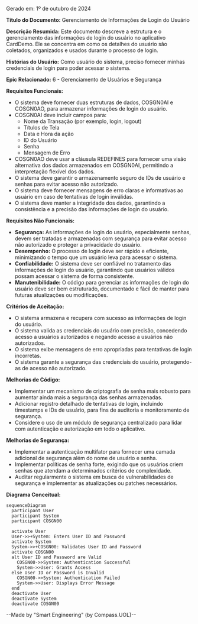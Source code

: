 Gerado em: 1º de outubro de 2024

**Título do Documento:** Gerenciamento de Informações de Login do Usuário

**Descrição Resumida:** Este documento descreve a estrutura e o gerenciamento das informações de login do usuário no aplicativo CardDemo. Ele se concentra em como os detalhes do usuário são coletados, organizados e usados durante o processo de login.

**Histórias do Usuário:**
Como usuário do sistema, preciso fornecer minhas credenciais de login para poder acessar o sistema.

**Epic Relacionado:** 6 - Gerenciamento de Usuários e Segurança

**Requisitos Funcionais:**

* O sistema deve fornecer duas estruturas de dados, COSGN0AI e COSGN0AO, para armazenar informações de login do usuário.
* COSGN0AI deve incluir campos para:
    - Nome da Transação (por exemplo, login, logout)
    - Títulos de Tela
    - Data e Hora da ação
    - ID do Usuário
    - Senha
    - Mensagem de Erro
* COSGN0AO deve usar a cláusula REDEFINES para fornecer uma visão alternativa dos dados armazenados em COSGN0AI, permitindo a interpretação flexível dos dados.
* O sistema deve garantir o armazenamento seguro de IDs de usuário e senhas para evitar acesso não autorizado.
* O sistema deve fornecer mensagens de erro claras e informativas ao usuário em caso de tentativas de login inválidas.
* O sistema deve manter a integridade dos dados, garantindo a consistência e a precisão das informações de login do usuário.

**Requisitos Não Funcionais:**

* **Segurança:** As informações de login do usuário, especialmente senhas, devem ser tratadas e armazenadas com segurança para evitar acesso não autorizado e proteger a privacidade do usuário.
* **Desempenho:** O processo de login deve ser rápido e eficiente, minimizando o tempo que um usuário leva para acessar o sistema.
* **Confiabilidade:** O sistema deve ser confiável no tratamento das informações de login do usuário, garantindo que usuários válidos possam acessar o sistema de forma consistente.
* **Manutenibilidade:** O código para gerenciar as informações de login do usuário deve ser bem estruturado, documentado e fácil de manter para futuras atualizações ou modificações.

**Critérios de Aceitação:**
* O sistema armazena e recupera com sucesso as informações de login do usuário.
* O sistema valida as credenciais do usuário com precisão, concedendo acesso a usuários autorizados e negando acesso a usuários não autorizados.
* O sistema exibe mensagens de erro apropriadas para tentativas de login incorretas.
* O sistema garante a segurança das credenciais do usuário, protegendo-as de acesso não autorizado.

**Melhorias de Código:**
* Implementar um mecanismo de criptografia de senha mais robusto para aumentar ainda mais a segurança das senhas armazenadas.
* Adicionar registro detalhado de tentativas de login, incluindo timestamps e IDs de usuário, para fins de auditoria e monitoramento de segurança.
* Considere o uso de um módulo de segurança centralizado para lidar com autenticação e autorização em todo o aplicativo.

**Melhorias de Segurança:**
* Implementar a autenticação multifator para fornecer uma camada adicional de segurança além do nome de usuário e senha.
* Implementar políticas de senha forte, exigindo que os usuários criem senhas que atendam a determinados critérios de complexidade.
* Auditar regularmente o sistema em busca de vulnerabilidades de segurança e implementar as atualizações ou patches necessários.

**Diagrama Conceitual:**

```mermaid
sequenceDiagram
  participant User
  participant System
  participant COSGN00

  activate User
  User->>+System: Enters User ID and Password
  activate System
  System->>+COSGN00: Validates User ID and Password
  activate COSGN00
  alt User ID and Password are Valid
    COSGN00->>System: Authentication Successful
    System->>User: Grants Access
  else User ID or Password is Invalid
    COSGN00->>System: Authentication Failed
    System->>User: Displays Error Message
  end
  deactivate User
  deactivate System
  deactivate COSGN00
```

--Made by "Smart Engineering" (by Compass.UOL)--